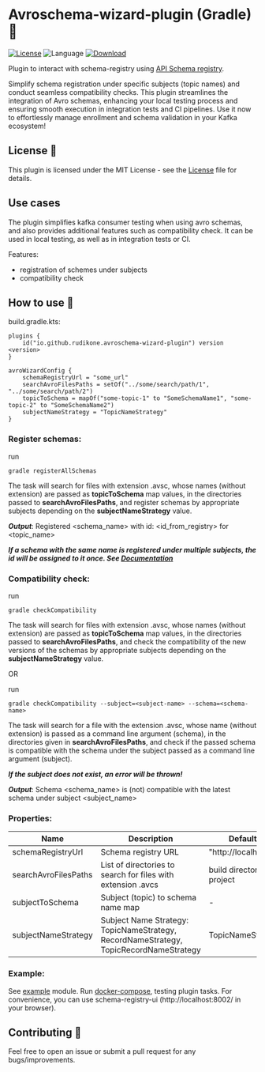 # Avroschema-wizard-plugin (Gradle) 🐘

[![License](https://img.shields.io/github/license/cortinico/kotlin-android-template.svg)](LICENSE)
![Language](https://img.shields.io/github/languages/top/cortinico/kotlin-android-template?color=blue&logo=kotlin)
[![Download](https://img.shields.io/gradle-plugin-portal/v/io.github.rudikone.avroschema-wizard-plugin)](https://plugins.gradle.org/plugin/https://img.shields.io/gradle-plugin-portal/v/io.github.rudikone.avroschema-wizard-plugin)

Plugin to interact with schema-registry using [API Schema registry](https://docs.confluent.io/platform/current/schema-registry/develop/api.html).

Simplify schema registration under specific subjects (topic names) and conduct seamless compatibility checks. This plugin streamlines the integration of Avro schemas, enhancing your local testing process and ensuring smooth execution in integration tests and CI pipelines. Use it now to effortlessly manage enrollment and schema validation in your Kafka ecosystem!

## License 📄

This plugin is licensed under the MIT License - see the [License](LICENSE) file for details.

## Use cases

The plugin simplifies kafka consumer testing when using avro schemas, and also provides additional features such as compatibility check.
It can be used in local testing, as well as in integration tests or CI.

Features:
- registration of schemes under subjects
- compatibility check

## How to use 👣

build.gradle.kts:
```
plugins {
    id("io.github.rudikone.avroschema-wizard-plugin") version <version>
}

avroWizardConfig {
    schemaRegistryUrl = "some_url"
    searchAvroFilesPaths = setOf("../some/search/path/1", "../some/search/path/2")
    topicToSchema = mapOf("some-topic-1" to "SomeSchemaName1", "some-topic-2" to "SomeSchemaName2")
    subjectNameStrategy = "TopicNameStrategy"
}
```
### Register schemas:

run
```
gradle registerAllSchemas
```

The task will search for files with extension .avsc, whose names (without extension) are passed as __topicToSchema__
map values, in the directories passed to __searchAvroFilesPaths__, and register schemas by appropriate subjects
depending on the __subjectNameStrategy__ value.

***Output***: Registered <schema_name> with id: <id_from_registry> for <topic_name>

***If a schema with the same name is registered under multiple subjects, the id will be assigned to it once.
See [Documentation](https://docs.confluent.io/platform/current/schema-registry/develop/using.html#register-an-existing-schema-to-a-new-subject-name)***


### Compatibility check:

run
```
gradle checkCompatibility
```

The task will search for files with extension .avsc, whose names (without extension) are passed as __topicToSchema__
map values, in the directories passed to __searchAvroFilesPaths__, and check the compatibility of the new versions of
the schemas by appropriate subjects depending on the __subjectNameStrategy__ value.

OR

run
```
gradle checkCompatibility --subject=<subject-name> --schema=<schema-name>
```

The task will search for a file with the extension .avsc, whose name (without extension) is passed as a command line
argument (schema), in the directories given in __searchAvroFilesPaths__, and check if the passed schema is compatible
with the schema under the subject passed as a command line argument (subject).

***If the subject does not exist, an error will be thrown!***

***Output***: Schema <schema_name> is (not) compatible with the latest schema under subject <subject_name>

### Properties:

| Name                 | Description                                                                           | Default value                  |
|----------------------|---------------------------------------------------------------------------------------|--------------------------------|
| schemaRegistryUrl    | Schema registry URL                                                                   | "http://localhost:10081"       |
| searchAvroFilesPaths | List of directories to search for files with extension .avcs                          | build directory of the project |
| subjectToSchema      | Subject (topic) to schema name map                                                    | -                              |
| subjectNameStrategy  | Subject Name Strategy: TopicNameStrategy, RecordNameStrategy, TopicRecordNameStrategy | TopicNameStrategy              |

### Example:

See [example](example/build.gradle.kts) module. Run [docker-compose](example/docker-compose.yaml), testing plugin tasks.
For convenience, you can use schema-registry-ui (http://localhost:8002/ in your browser).

## Contributing 🤝

Feel free to open an issue or submit a pull request for any bugs/improvements.
